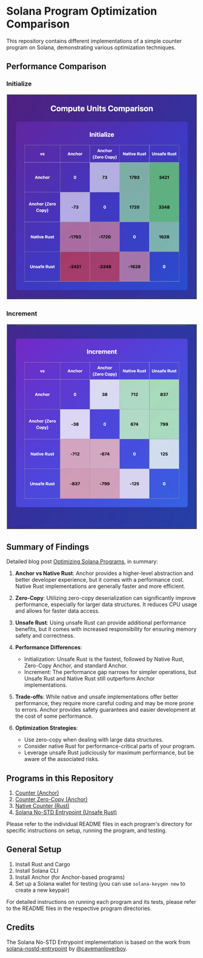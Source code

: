 # Solana Program Optimization Comparison

This repository contains different implementations of a simple counter program on Solana, demonstrating various optimization techniques.

## Performance Comparison

### Initialize

![Initialize Performance Comparison](./images/initialize_comparison.png)

### Increment

![Increment Performance Comparison](./images/increment_comparison.png)

## Summary of Findings

Detailed blog post [Optimizing Solana Programs](https://medium.com/@het2341999/optimizing-solana-programs-26c7ddd0299c), in summary:

1. **Anchor vs Native Rust**: Anchor provides a higher-level abstraction and better developer experience, but it comes with a performance cost. Native Rust implementations are generally faster and more efficient.

2. **Zero-Copy**: Utilizing zero-copy deserialization can significantly improve performance, especially for larger data structures. It reduces CPU usage and allows for faster data access.

3. **Unsafe Rust**: Using unsafe Rust can provide additional performance benefits, but it comes with increased responsibility for ensuring memory safety and correctness.

4. **Performance Differences**:
   - Initialization: Unsafe Rust is the fastest, followed by Native Rust, Zero-Copy Anchor, and standard Anchor.
   - Increment: The performance gap narrows for simpler operations, but Unsafe Rust and Native Rust still outperform Anchor implementations.

5. **Trade-offs**: While native and unsafe implementations offer better performance, they require more careful coding and may be more prone to errors. Anchor provides safety guarantees and easier development at the cost of some performance.

6. **Optimization Strategies**: 
   - Use zero-copy when dealing with large data structures.
   - Consider native Rust for performance-critical parts of your program.
   - Leverage unsafe Rust judiciously for maximum performance, but be aware of the associated risks.

## Programs in this Repository

1. [Counter (Anchor)](./counter/README.md)
2. [Counter Zero-Copy (Anchor)](./counter-zero-copy/README.md)
3. [Native Counter (Rust)](./native-counter/README.md)
4. [Solana No-STD Entrypoint (Unsafe Rust)](./solana-nostd-entrypoint/unsafe-counter/README.md)

Please refer to the individual README files in each program's directory for specific instructions on setup, running the program, and testing.

## General Setup

1. Install Rust and Cargo
2. Install Solana CLI
3. Install Anchor (for Anchor-based programs)
4. Set up a Solana wallet for testing (you can use `solana-keygen new` to create a new keypair)

For detailed instructions on running each program and its tests, please refer to the README files in the respective program directories.

## Credits

The Solana No-STD Entrypoint implementation is based on the work from [solana-nostd-entrypoint](https://github.com/cavemanloverboy/solana-nostd-entrypoint) by [@cavemanloverboy](https://github.com/cavemanloverboy).